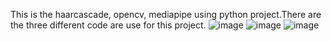 This is the haarcascade, opencv, mediapipe using python project.There are the three different code are use for this project.
![image](https://github.com/user-attachments/assets/0a7875a5-a859-4838-a289-de7dda76cabe)
![image](https://github.com/user-attachments/assets/e365ec9e-5dc0-485c-aebd-9114d9ad398b)
![image](https://github.com/user-attachments/assets/2692c3b9-c848-4c73-8de2-9399b3939cda)
